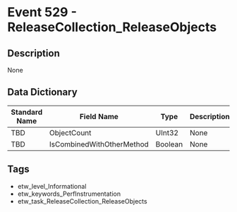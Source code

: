 # Event 529 - ReleaseCollection_ReleaseObjects

## Description
None

## Data Dictionary
|Standard Name|Field Name|Type|Description|Sample Value|
|---|---|---|---|---|
|TBD|ObjectCount|UInt32|None|`None`|
|TBD|IsCombinedWithOtherMethod|Boolean|None|`None`|

## Tags
* etw_level_Informational
* etw_keywords_PerfInstrumentation
* etw_task_ReleaseCollection_ReleaseObjects
